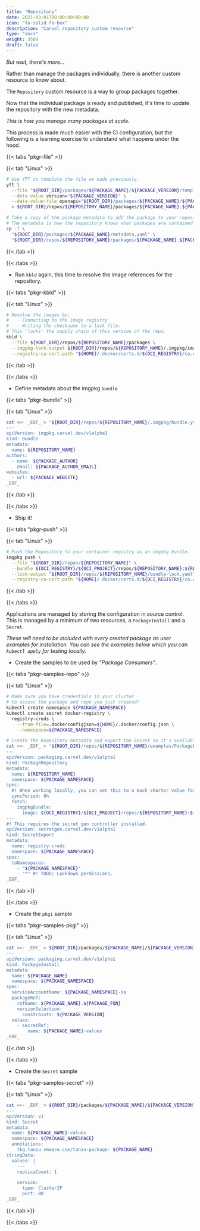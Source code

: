 ```yaml
---
title: "Repository"
date: 2021-03-01T00:00:00+00:00
icon: "fa-solid fa-box"
description: "Carvel repository custom resource"
type: "docs"
weight: 3508
draft: false
---
```


_But wait, there's more..._

Rather than manage the packages individually, there is another custom resource to know about.

The `Repository` custom resource is a way to group packages together.

Now that the individual package is ready and published, it's time to update the repository with the new metadata.

_This is how you manage many packages at scale._

This process is made much easier with the CI configuration, but the following is a learning exercise to understand what happens under the hood.

{{< tabs "pkgr-file" >}}

{{< tab "Linux" >}}

```bash
# Use YTT to template the file we made previously.
ytt \
  --file "${ROOT_DIR}/packages/${PACKAGE_NAME}/${PACKAGE_VERSION}/templates/package.yaml" \
  --data-value version="${PACKAGE_VERSION}" \
  --data-value-file openapi="${ROOT_DIR}/packages/${PACKAGE_NAME}/${PACKAGE_VERSION}/schema/openapi.yaml" \
  > ${ROOT_DIR}/repos/${REPOSITORY_NAME}/packages/${PACKAGE_NAME}.${PACKAGE_FQN}/${PACKAGE_VERSION}.yaml

# Take a copy of the package metadata to add the package to your repository.
# The metadata is how the repository knows what packages are contained within.
cp -f \
  "${ROOT_DIR}/packages/${PACKAGE_NAME}/metadata.yaml" \
  "${ROOT_DIR}/repos/${REPOSITORY_NAME}/packages/${PACKAGE_NAME}.${PACKAGE_FQN}/"
```

{{< /tab >}}

{{< /tabs >}}

- Run `kbld` again, this time to resolve the image references for the repository.

{{< tabs "pkgr-kbld" >}}

{{< tab "Linux" >}}

```bash
# Resolve the images by;
#   - Connecting to the image registry
#   - Writing the checksums to a lock file.
# This 'locks' the supply chain of this version of the repo.
kbld \
  --file ${ROOT_DIR}/repos/${REPOSITORY_NAME}/packages \
  --imgpkg-lock-output ${ROOT_DIR}/repos/${REPOSITORY_NAME}/.imgpkg/images.yml \
  --registry-ca-cert-path "${HOME}/.docker/certs.d/${OCI_REGISTRY}/ca.crt"
```

{{< /tab >}}

{{< /tabs >}}

- Define metadata about the imgpkg `bundle`

{{< tabs "pkgr-bundle" >}}

{{< tab "Linux" >}}

```bash
cat <<- _EOF_ > "${ROOT_DIR}/repos/${REPOSITORY_NAME}/.imgpkg/bundle.yml"
---
apiVersion: imgpkg.carvel.dev/v1alpha1
kind: Bundle
metadata:
  name: ${REPOSITORY_NAME}
authors:
  - name: ${PACKAGE_AUTHOR}
    email: ${PACKAGE_AUTHOR_EMAIL}
websites:
  - url: ${PACKAGE_WEBSITE}
_EOF_
```

{{< /tab >}}

{{< /tabs >}}

- Ship it!

{{< tabs "pkgr-push" >}}

{{< tab "Linux" >}}

```bash
# Push the Repository to your container registry as an imgpkg bundle.
imgpkg push \
  --file "${ROOT_DIR}/repos/${REPOSITORY_NAME}" \
  --bundle ${OCI_REGISTRY}/${OCI_PROJECT}/repos/${REPOSITORY_NAME}:${REPOSITORY_VERSION} \
  --lock-output "${ROOT_DIR}/repos/${REPOSITORY_NAME}/bundle-lock.yaml" \
  --registry-ca-cert-path "${HOME}/.docker/certs.d/${OCI_REGISTRY}/ca.crt"
```

{{< /tab >}}

{{< /tabs >}}

Applications are managed by storing the configuration in source control. This is managed by a minimum of two resources, a `PackageInstall` and a `Secret`.

_These will need to be included with every created package as user examples for installation. You can see the examples below which you can `kubectl apply` for testing locally._

- Create the samples to be used by _"Package Consumers"_.

{{< tabs "pkgr-samples-repo" >}}

{{< tab "Linux" >}}

```bash
# Make sure you have credentials in your cluster
# to access the package and repo you just created!
kubectl create namespace ${PACKAGE_NAMESPACE}
kubectl create secret docker-registry \
  registry-creds \
    --from-file=.dockerconfigjson=${HOME}/.docker/config.json \
    --namespace=${PACKAGE_NAMESPACE}

# Create the Repository metadata and export the Secret so it's available to the kapp-controller.
cat <<- _EOF_ > "${ROOT_DIR}/repos/${REPOSITORY_NAME}/examples/PackageRepository.yaml"
---
apiVersion: packaging.carvel.dev/v1alpha1
kind: PackageRepository
metadata:
  name: ${REPOSITORY_NAME}
  namespace: ${PACKAGE_NAMESPACE}
spec:
  #! When working locally, you can set this to a much shorter value for quickly testing changes.
  syncPeriod: 6h
  fetch:
    imgpkgBundle:
      image: ${OCI_REGISTRY}/${OCI_PROJECT}/repos/${REPOSITORY_NAME}:${REPOSITORY_VERSION}
---
#! This requires the secret gen controller installed.
apiVersion: secretgen.carvel.dev/v1alpha1
kind: SecretExport
metadata:
  name: registry-creds
  namespace: ${PACKAGE_NAMESPACE}
spec:
  toNamespaces:
    - "${PACKAGE_NAMESPACE}"
    - "*" #! TODO: Lockdown permissions.
_EOF_
```

{{< /tab >}}

{{< /tabs >}}

- Create the `pkgi` sample

{{< tabs "pkgr-samples-pkgi" >}}

{{< tab "Linux" >}}

```bash
cat <<- _EOF_ > ${ROOT_DIR}/packages/${PACKAGE_NAME}/${PACKAGE_VERSION}/examples/PackageInstall.yaml
---
apiVersion: packaging.carvel.dev/v1alpha1
kind: PackageInstall
metadata:
  name: ${PACKAGE_NAME}
  namespace: ${PACKAGE_NAMESPACE}
spec:
  serviceAccountName: ${PACKAGE_NAMESPACE}-sa
  packageRef:
    refName: ${PACKAGE_NAME}.${PACKAGE_FQN}
    versionSelection:
      constraints: ${PACKAGE_VERSION}
  values:
    - secretRef:
        name: ${PACKAGE_NAME}-values
_EOF_
```

{{< /tab >}}

{{< /tabs >}}

- Create the `Secret` sample

{{< tabs "pkgr-samples-secret" >}}

{{< tab "Linux" >}}

```bash
cat <<- _EOF_ > ${ROOT_DIR}/packages/${PACKAGE_NAME}/${PACKAGE_VERSION}/examples/Secret.yaml
---
apiVersion: v1
kind: Secret
metadata:
  name: ${PACKAGE_NAME}-values
  namespace: ${PACKAGE_NAMESPACE}
  annotations:
    tkg.tanzu.vmware.com/tanzu-package: ${PACKAGE_NAME}
stringData:
  values: |
    ---
    replicaCount: 1

    service:
      type: ClusterIP
      port: 80
_EOF_
```

{{< /tab >}}

{{< /tabs >}}
